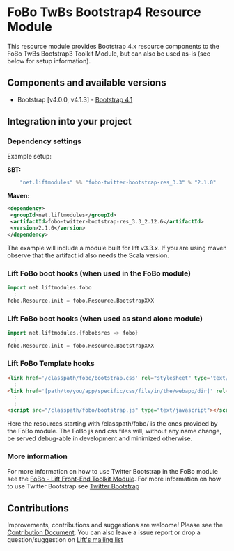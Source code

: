 # FoBo TwBs Bootstrap4 Resource Module

This resource module provides Bootstrap 4.x resource components to the FoBo TwBs Bootstrap3 Toolkit Module, 
but can also be used as-is (see below for setup information).

## Components and available versions 

- Bootstrap [v4.0.0, v4.1.3] - [Bootstrap 4.1](https://getbootstrap.com/docs/4.1)

## Integration into your project 

### Dependency settings

Example setup:

**SBT:**
```scala
    "net.liftmodules" %% "fobo-twitter-bootstrap-res_3.3" % "2.1.0"
```      
**Maven:**
 ```xml         
<dependency>
  <groupId>net.liftmodules</groupId>
  <artifactId>fobo-twitter-bootstrap-res_3.3_2.12.6</artifactId>
  <version>2.1.0</version>
</dependency>
``` 
The example will include a module built for lift v3.3.x. 
If you are using maven observe that the artifact id also needs the Scala version.

### Lift FoBo boot hooks (when used in the FoBo module)
```scala
import net.liftmodules.fobo 
  :
fobo.Resource.init = fobo.Resource.BootstrapXXX 
```
### Lift FoBo boot hooks (when used as stand alone module)
```scala
import net.liftmodules.{fobobsres => fobo}
  :
fobo.Resource.init = fobo.Resource.BootstrapXXX 
```
### Lift FoBo Template hooks
```html
<link href='/classpath/fobo/bootstrap.css' rel="stylesheet" type='text/css'>  
  :
<link href='[path/to/you/app/specific/css/file/in/the/webapp/dir]' rel="stylesheet" type='text/css'>
  :
  :
<script src="/classpath/fobo/bootstrap.js" type="text/javascript"></script>
```
Here the resources starting with /classpath/fobo/ is the ones provided by the FoBo module. 
The FoBo js and css files will, without any name change, be served debug-able in development and minimized otherwise. 

### More information

For more information on how to use Twitter Bootstrap in the FoBo module see the [FoBo - Lift Front-End Toolkit Module](https://github.com/karma4u101/FoBo).
For more information on how to use Twitter Bootstrap see [Twitter Bootstrap](http://twitter.github.com/bootstrap/)

## Contributions

Improvements, contributions and suggestions are welcome! Please see the [Contribution Document](https://github.com/karma4u101/FoBo/blob/master/CONTRIBUTING.md). You can also leave a issue report or drop a question/suggestion on [Lift's mailing list](http://groups.google.com/group/liftweb/) 

